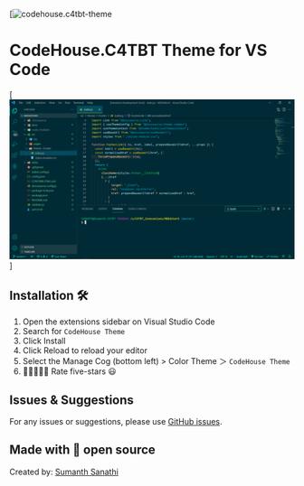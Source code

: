 [![codehouse.c4tbt-theme](https://c4tbt.hashnode.dev/)

# CodeHouse.C4TBT Theme for VS Code

[![codehouse.c4tbt-theme](img/theme.png)]

## Installation 🛠

1. Open the extensions sidebar on Visual Studio Code
1. Search for `CodeHouse Theme`
1. Click Install
1. Click Reload to reload your editor
1. Select the Manage Cog (bottom left) > Color Theme ＞ `CodeHouse Theme`
1. 🌟🌟🌟🌟🌟 Rate five-stars 😃

## Issues & Suggestions

For any issues or suggestions, please use [GitHub issues](https://github.com/c4tbrilliantthoughts/c4tbt-vscode-theme/issues).

## Made with 💛 open source

Created by: [Sumanth Sanathi](https://c4tbt.hashnode.dev)
